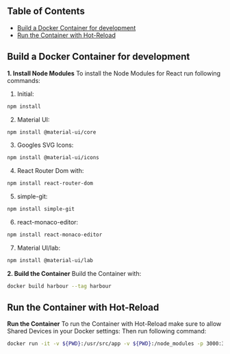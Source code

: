 
## Table of Contents

- [Build a Docker Container for development](#build-docker-container)
- [Run the Container with Hot-Reload](#run-the-container-with-hot-reload)

## Build a Docker Container for development

**1. Install Node Modules**
To install the Node Modules for React run following commands:

1. Initial:
```Bash
npm install
```
2. Material UI:
```Bash
npm install @material-ui/core
```
3. Googles SVG Icons:
```Bash
npm install @material-ui/icons
```
4. React Router Dom with:
```Bash
npm install react-router-dom
```
5. simple-git:
```Bash
npm install simple-git
```
6. react-monaco-editor:
```Bash
npm install react-monaco-editor
```
7. Material UI/lab:
```Bash
npm install @material-ui/lab
```

**2. Build the Container**
Build the Container with:
```Bash
docker build harbour --tag harbour
```

## Run the Container with Hot-Reload

**Run the Container**
To run the Container with Hot-Reload make sure to allow Shared Devices in your Docker settings:
Then run following command:
```Bash
docker run -it -v ${PWD}:/usr/src/app -v ${PWD}:/node_modules -p 3000:3000 harbour
```

